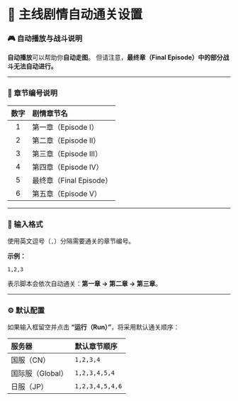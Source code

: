 
# 🧩 主线剧情自动通关设置

### 🎮 自动播放与战斗说明

**自动播放**可以帮助你**自动走图**。
但请注意，**最终章（Final Episode）中的部分战斗无法自动进行。**

---

### 📘 章节编号说明

|  数字 | 剧情章节名              |
| :-: | :----------------- |
|  1  | 第一章（Episode I）     |
|  2  | 第二章（Episode II）    |
|  3  | 第三章（Episode III）   |
|  4  | 第四章（Episode IV）    |
|  5  | 最终章（Final Episode） |
|  6  | 第五章（Episode V）     |

---

### 🔢 输入格式

使用英文逗号（`,`）分隔需要通关的章节编号。

**示例：**

```text
1,2,3
```

表示脚本会依次自动通关：**第一章 → 第二章 → 第三章**。

---

### ⚙️ 默认配置

如果输入框留空并点击 **“运行（Run）”**，将采用默认通关顺序：

| 服务器         | 默认章节顺序          |
| :---------- | :-------------- |
| 国服（CN）      | `1,2,3,4`       |
| 国际服（Global） | `1,2,3,4,5,4`   |
| 日服（JP）      | `1,2,3,4,5,4,6` |

